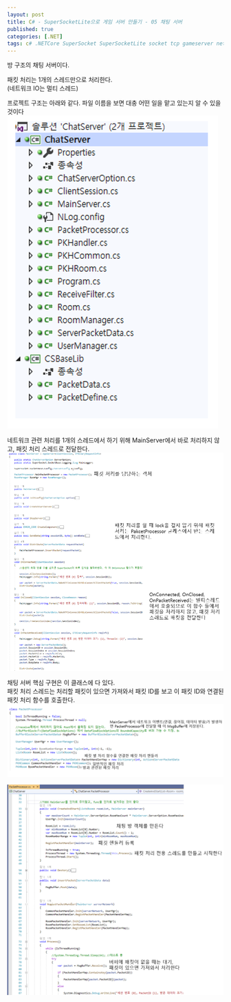 ```yaml
---
layout: post
title: C# - SuperSocketLite으로 게임 서버 만들기 - 05 채팅 서버
published: true
categories: [.NET]
tags: c# .NETCore SuperSocket SuperSocketLite socket tcp gameserver network
---
```

방 구조의 채팅 서버이다.  
  
패킷 처리는 1개의 스레드만으로 처리한다.  
(네트워크 IO는 멀티 스레드)  
  
  
프로젝트 구조는 아래와 같다. 파일 이름을 보면 대충 어떤 일을 맡고 있는지 알 수 있을 것이다  
![supersocket](/images/2019/supersocket/020.png)    
  
  
네트워크 관련 처리를 1개의 스레드에서 하기 위해 MainServer에서 바로 처리하지 않고, 패킷 처리 스레드로 전달한다.  
![supersocket](/images/2019/supersocket/021.png)    
  
  
채팅 서버 핵심 구현은 이 클래스에 다 있다.  
패킷 처리 스레드는 처리할 패킷이 있으면 가져와서 패킷 ID를 보고 이 패킷 ID와 연결된 패킷 처리 함수를 호출한다.  
![supersocket](/images/2019/supersocket/022.png)    
  
  
![supersocket](/images/2019/supersocket/023.png)    
  